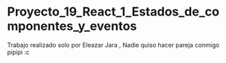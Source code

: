 # Proyecto_19_React_1_Estados_de_componentes_y_eventos
Trabajo realizado solo por Eleazar Jara , Nadie quiso hacer pareja conmigo pipipi  :c
